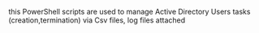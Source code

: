 this PowerShell scripts are used to manage Active Directory Users tasks (creation,termination) via Csv files, 
log files attached
